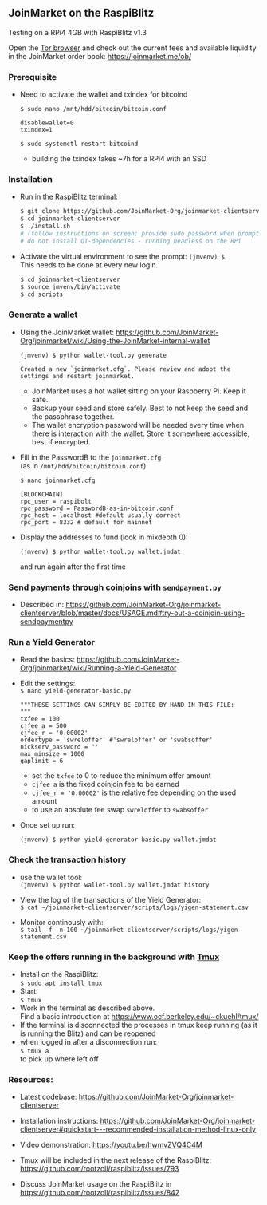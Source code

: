 ## JoinMarket on the RaspiBlitz

Testing on a RPi4 4GB with RaspiBlitz v1.3

Open the [Tor browser](https://www.torproject.org/download/) and check out the current fees and available liquidity in the JoinMarket order book: https://joinmarket.me/ob/

### Prerequisite

* Need to activate the wallet and txindex for bitcoind
    
    `$ sudo nano /mnt/hdd/bitcoin/bitcoin.conf`
    
    ```
    disablewallet=0
    txindex=1
    ```
    `$ sudo systemctl restart bitcoind`

    * building the txindex takes ~7h for a RPi4 with an SSD

### Installation

* Run in the RaspiBlitz terminal:

    ```bash
    $ git clone https://github.com/JoinMarket-Org/joinmarket-clientserver.git
    $ cd joinmarket-clientserver
    $ ./install.sh
    # (follow instructions on screen; provide sudo password when prompted)
    # do not install QT-dependencies - running headless on the RPi
    ```

* Activate the virtual environment to see the prompt: `(jmvenv) $`  
This needs to be done at every new login.

    ```bash
    $ cd joinmarket-clientserver
    $ source jmvenv/bin/activate
    $ cd scripts
    ```

### Generate a wallet
* Using the JoinMarket wallet: https://github.com/JoinMarket-Org/joinmarket/wiki/Using-the-JoinMarket-internal-wallet

    `(jmvenv) $ python wallet-tool.py generate`  
    ```
    Created a new `joinmarket.cfg`. Please review and adopt the settings and restart joinmarket.
    ```
    * JoinMarket uses a hot wallet sitting on your Raspberry Pi. Keep it safe.
    * Backup your seed and store safely. Best to not keep the seed and the passphrase together.
    * The wallet encryption password will be needed every time when there is interaction with the wallet. Store it somewhere accessible, best if encrypted.

* Fill in the PasswordB to the `joinmarket.cfg`  
 (as in `/mnt/hdd/bitcoin/bitcoin.conf`)  

    `$ nano joinmarket.cfg`  



    ```
    [BLOCKCHAIN]
    rpc_user = raspibolt
    rpc_password = PasswordB-as-in-bitcoin.conf
    rpc_host = localhost #default usually correct 
    rpc_port = 8332 # default for mainnet
    ```
* Display the addresses to fund (look in mixdepth 0):  

    `(jmvenv) $ python wallet-tool.py wallet.jmdat`  

    and run again after the first time

### Send payments through coinjoins with `sendpayment.py`

* Described in: https://github.com/JoinMarket-Org/joinmarket-clientserver/blob/master/docs/USAGE.md#try-out-a-coinjoin-using-sendpaymentpy

### Run a Yield Generator
* Read the basics: https://github.com/JoinMarket-Org/joinmarket/wiki/Running-a-Yield-Generator  

* Edit the settings:  
    `$ nano yield-generator-basic.py`

    ```
    """THESE SETTINGS CAN SIMPLY BE EDITED BY HAND IN THIS FILE:
    """
    txfee = 100
    cjfee_a = 500
    cjfee_r = '0.00002'
    ordertype = 'swreloffer' #'swreloffer' or 'swabsoffer'
    nickserv_password = ''
    max_minsize = 1000
    gaplimit = 6
    ```

    * set the `txfee` to 0 to reduce the minimum offer amount
    * `cjfee_a` is the fixed coinjoin fee to be earned
    * `cjfee_r = '0.00002'` is the relative fee depending on the used amount
    * to use an absolute fee swap `swreloffer` to `swabsoffer`

* Once set up run: 

    `(jmvenv) $ python yield-generator-basic.py wallet.jmdat`

### Check the transaction history
* use the wallet tool:  
    `(jmvenv) $ python wallet-tool.py wallet.jmdat history`

* View the log of the transactions of the Yield Generator:  
    `$ cat ~/joinmarket-clientserver/scripts/logs/yigen-statement.csv`
* Monitor continously with:  
    `$ tail -f -n 100 ~/joinmarket-clientserver/scripts/logs/yigen-statement.csv`

### Keep the offers running in the background with [Tmux](https://github.com/tmux/tmux#welcome-to-tmux)

* Install on the RaspiBlitz:  
`$ sudo apt install tmux`
* Start:  
`$ tmux`
* Work in the terminal as described above.  
Find a basic introduction at https://www.ocf.berkeley.edu/~ckuehl/tmux/
* If the terminal is disconnected the processes in tmux keep running (as it is running the Blitz) and can be reopened
* when logged in after a disconnection run:  
`$ tmux a`  
to pick up where left off


### Resources:
* Latest codebase: https://github.com/JoinMarket-Org/joinmarket-clientserver
* Installation instructions: https://github.com/JoinMarket-Org/joinmarket-clientserver#quickstart---recommended-installation-method-linux-only

* Video demonstration: https://youtu.be/hwmvZVQ4C4M

* Tmux  will be included in the next release of the RaspiBlitz: https://github.com/rootzoll/raspiblitz/issues/793

* Discuss JoinMarket usage on the RaspiBlitz in https://github.com/rootzoll/raspiblitz/issues/842
